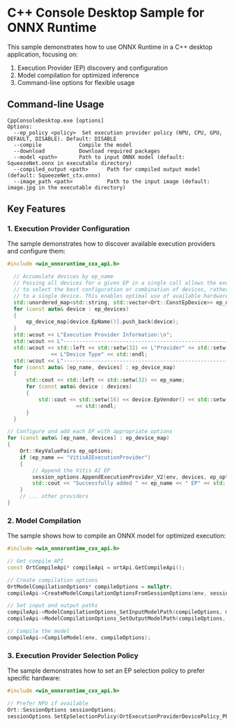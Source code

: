 # C++ Console Desktop Sample for ONNX Runtime

This sample demonstrates how to use ONNX Runtime in a C++ desktop application, focusing on:

1. Execution Provider (EP) discovery and configuration
2. Model compilation for optimized inference
3. Command-line options for flexible usage

## Command-line Usage

```
CppConsoleDesktop.exe [options]
Options:
  --ep_policy <policy>  Set execution provider policy (NPU, CPU, GPU, DEFAULT, DISABLE). Default: DISABLE
  --compile            Compile the model
  --download           Download required packages
  --model <path>       Path to input ONNX model (default: SqueezeNet.onnx in executable directory)
  --compiled_output <path>      Path for compiled output model (default: SqueezeNet_ctx.onnx)
  --image_path <path>           Path to the input image (default: image.jpg in the executable directory)
```

## Key Features

### 1. Execution Provider Configuration

The sample demonstrates how to discover available execution providers and configure them:

```cpp
#include <win_onnxruntime_cxx_api.h>

  // Accumulate devices by ep_name
  // Passing all devices for a given EP in a single call allows the execution provider
  // to select the best configuration or combination of devices, rather than being limited
  // to a single device. This enables optimal use of available hardware if supported by the EP.
  std::unordered_map<std::string, std::vector<Ort::ConstEpDevice>> ep_device_map;
  for (const auto& device : ep_devices)
  {
      ep_device_map[device.EpName()].push_back(device);
  }
  std::wcout << L"Execution Provider Information:\n";
  std::wcout << L"-------------------------------------------------------------\n";
  std::wcout << std::left << std::setw(32) << L"Provider" << std::setw(16) << L"Vendor" << std::setw(12)
              << L"Device Type" << std::endl;
  std::wcout << L"-------------------------------------------------------------\n";
  for (const auto& [ep_name, devices] : ep_device_map)
  {
      std::cout << std::left << std::setw(32) << ep_name;
      for (const auto& device : devices)
      {
          std::cout << std::setw(16) << device.EpVendor() << std::setw(12) << ToString(device.Device().Type())
                      << std::endl;
      }
  }

// Configure and add each EP with appropriate options
for (const auto& [ep_name, devices] : ep_device_map)
{
    Ort::KeyValuePairs ep_options;
    if (ep_name == "VitisAIExecutionProvider")
    {
        // Append the Vitis AI EP
        session_options.AppendExecutionProvider_V2(env, devices, ep_options);
        std::cout << "Successfully added " << ep_name << " EP" << std::endl;
    }
    // ... other providers
}
```

### 2. Model Compilation

The sample shows how to compile an ONNX model for optimized execution:

```cpp
#include <win_onnxruntime_cxx_api.h>

// Get compile API
const OrtCompileApi* compileApi = ortApi.GetCompileApi();

// Create compilation options
OrtModelCompilationOptions* compileOptions = nullptr;
compileApi->CreateModelCompilationOptionsFromSessionOptions(env, sessionOptions, &compileOptions);

// Set input and output paths
compileApi->ModelCompilationOptions_SetInputModelPath(compileOptions, modelPath.c_str());
compileApi->ModelCompilationOptions_SetOutputModelPath(compileOptions, compiledModelPath.c_str());

// Compile the model
compileApi->CompileModel(env, compileOptions);
```

### 3. Execution Provider Selection Policy

The sample demonstrates how to set an EP selection policy to prefer specific hardware:

```cpp
#include <win_onnxruntime_cxx_api.h>

// Prefer NPU if available
Ort::SessionOptions sessionOptions;
sessionOptions.SetEpSelectionPolicy(OrtExecutionProviderDevicePolicy_PREFER_NPU);
```
